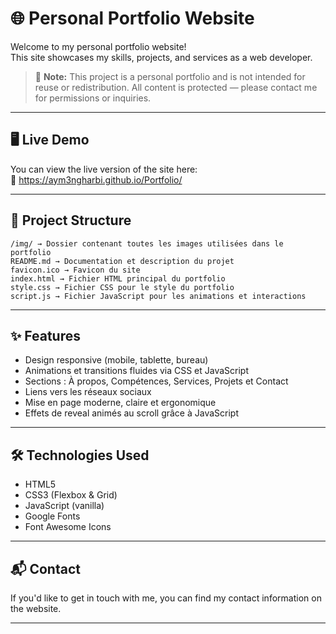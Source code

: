 # 🌐 Personal Portfolio Website

Welcome to my personal portfolio website!  
This site showcases my skills, projects, and services as a web developer.

> 🚨 **Note:** This project is a personal portfolio and is not intended for reuse or redistribution.
All content is protected — please contact me for permissions or inquiries.

---

## 🖥️ Live Demo

You can view the live version of the site here:  
🔗 https://aym3ngharbi.github.io/Portfolio/

---

## 📁 Project Structure

```
/img/ → Dossier contenant toutes les images utilisées dans le portfolio
README.md → Documentation et description du projet
favicon.ico → Favicon du site
index.html → Fichier HTML principal du portfolio
style.css → Fichier CSS pour le style du portfolio
script.js → Fichier JavaScript pour les animations et interactions
```

---

## ✨ Features

- Design responsive (mobile, tablette, bureau)  
- Animations et transitions fluides via CSS et JavaScript  
- Sections : À propos, Compétences, Services, Projets et Contact  
- Liens vers les réseaux sociaux  
- Mise en page moderne, claire et ergonomique  
- Effets de reveal animés au scroll grâce à JavaScript  

---

## 🛠️ Technologies Used

- HTML5  
- CSS3 (Flexbox & Grid)  
- JavaScript (vanilla)  
- Google Fonts  
- Font Awesome Icons

---

## 📬 Contact

If you'd like to get in touch with me, you can find my contact information on the website.

---
